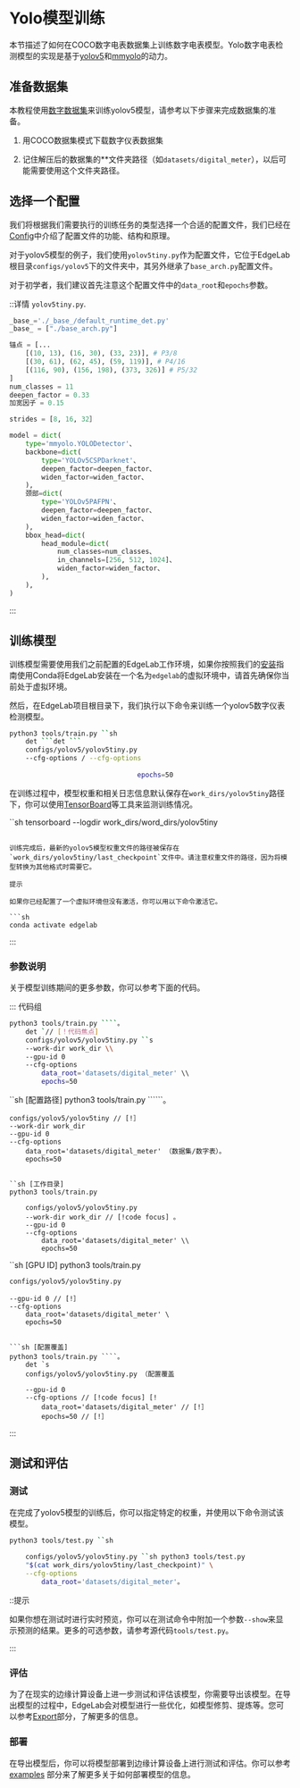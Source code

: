 # Yolo模型训练

本节描述了如何在COCO数字电表数据集上训练数字电表模型。Yolo数字电表检测模型的实现是基于[yolov5](https://github.com/ultralytics/yolov5)和[mmyolo](https://github.com/open-mmlab/mmyolo)的动力。



## 准备数据集

本教程使用[数字数据集](https://universe.roboflow.com/seeeddatasets/seeed_meter_digit/)来训练yolov5模型，请参考以下步骤来完成数据集的准备。

1. 用COCO数据集模式下载数字仪表数据集

2. 记住解压后的数据集的**文件夹路径（如`datasets/digital_meter`），以后可能需要使用这个文件夹路径。


## 选择一个配置

我们将根据我们需要执行的训练任务的类型选择一个合适的配置文件，我们已经在[Config](.../config.md)中介绍了配置文件的功能、结构和原理。

对于yolov5模型的例子，我们使用`yolov5tiny.py`作为配置文件，它位于EdgeLab根目录`configs/yolov5`下的文件夹中，其另外继承了`base_arch.py`配置文件。

对于初学者，我们建议首先注意这个配置文件中的`data_root`和`epochs`参数。

::详情 `yolov5tiny.py`.

```python
_base_='./_base_/default_runtime_det.py'
_base_ = ["./base_arch.py"]

锚点 = [...
    [(10, 13), (16, 30), (33, 23)], # P3/8
    [(30, 61), (62, 45), (59, 119)], # P4/16
    [(116, 90), (156, 198), (373, 326)] # P5/32
]
num_classes = 11
deepen_factor = 0.33
加宽因子 = 0.15

strides = [8, 16, 32］

model = dict(
    type='mmyolo.YOLODetector'、
    backbone=dict(
        type='YOLOv5CSPDarknet'、
        deepen_factor=deepen_factor、
        widen_factor=widen_factor、
    ),
    颈部=dict(
        type='YOLOv5PAFPN'、
        deepen_factor=deepen_factor、
        widen_factor=widen_factor、
    ),
    bbox_head=dict(
        head_module=dict(
            num_classes=num_classes、
            in_channels=[256, 512, 1024]、
            widen_factor=widen_factor、
        ),
    ),
)
```

:::


## 训练模型

训练模型需要使用我们之前配置的EdgeLab工作环境，如果你按照我们的[安装](././introduction/installation.md)指南使用Conda将EdgeLab安装在一个名为`edgelab`的虚拟环境中，请首先确保你当前处于虚拟环境。

然后，在EdgeLab项目根目录下，我们执行以下命令来训练一个yolov5数字仪表检测模型。

```sh
python3 tools/train.py ``sh
    det ```det ```
    configs/yolov5/yolov5tiny.py
    --cfg-options / --cfg-options
        
                                epochs=50
```

在训练过程中，模型权重和相关日志信息默认保存在`work_dirs/yolov5tiny`路径下，你可以使用[TensorBoard](https://www.tensorflow.org/tensorboard/get_started)等工具来监测训练情况。

``sh
tensorboard --logdir work_dirs/word_dirs/yolov5tiny
```

训练完成后，最新的yolov5模型权重文件的路径被保存在`work_dirs/yolov5tiny/last_checkpoint`文件中。请注意权重文件的路径，因为将模型转换为其他格式时需要它。

提示

如果你已经配置了一个虚拟环境但没有激活，你可以用以下命令激活它。

```sh
conda activate edgelab
```

:::

### 参数说明

关于模型训练期间的更多参数，你可以参考下面的代码。

::: 代码组

```sh [模型类型]
python3 tools/train.py ````。
    det `// [！代码焦点]
    configs/yolov5/yolov5tiny.py ``s
    --work-dir work_dir \\
    --gpu-id 0
    --cfg-options
        data_root='datasets/digital_meter' \\
        epochs=50
```

``sh [配置路径]
python3 tools/train.py ``````。
    
    configs/yolov5/yolov5tiny // [!］
    --work-dir work_dir
    --gpu-id 0
    --cfg-options
        data_root='datasets/digital_meter' （数据集/数字表）。
        epochs=50
```

``sh [工作目录]
python3 tools/train.py
    
    configs/yolov5/yolov5tiny.py
    --work-dir work_dir // [!code focus] 。
    --gpu-id 0
    --cfg-options
        data_root='datasets/digital_meter' \\
        epochs=50
```

``sh [GPU ID]
python3 tools/train.py
    
    configs/yolov5/yolov5tiny.py
    
    --gpu-id 0 // [!］
    --cfg-options
        data_root='datasets/digital_meter' \
        epochs=50
```

```sh [配置覆盖]
python3 tools/train.py ````。
    det `s
    configs/yolov5/yolov5tiny.py （配置覆盖
    
    --gpu-id 0
    --cfg-options // [!code focus] [!
        data_root='datasets/digital_meter' // [!］
        epochs=50 // [!］
```

:::


## 测试和评估

### 测试

在完成了yolov5模型的训练后，你可以指定特定的权重，并使用以下命令测试该模型。

```sh
python3 tools/test.py ``sh
    
    configs/yolov5/yolov5tiny.py ``sh python3 tools/test.py
    "$(cat work_dirs/yolov5tiny/last_checkpoint)" \
    --cfg-options
        data_root='datasets/digital_meter'。
```

::提示

如果你想在测试时进行实时预览，你可以在测试命令中附加一个参数`--show`来显示预测的结果。更多的可选参数，请参考源代码`tools/test.py`。

:::

### 评估

为了在现实的边缘计算设备上进一步测试和评估该模型，你需要导出该模型。在导出模型的过程中，EdgeLab会对模型进行一些优化，如模型修剪、提炼等。您可以参考[Export](.../export/overview)部分，了解更多的信息。

### 部署

在导出模型后，你可以将模型部署到边缘计算设备上进行测试和评估。你可以参考 [examples](.../.../examples/examples.md) 部分来了解更多关于如何部署模型的信息。